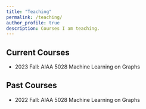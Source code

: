 ```yaml
---
title: "Teaching"
permalink: /teaching/
author_profile: true
description: Courses I am teaching.
---
```


Current Courses
---
* 2023 Fall: AIAA 5028 Machine Learning on Graphs


Past Courses
---
* 2022 Fall: AIAA 5028 Machine Learning on Graphs
